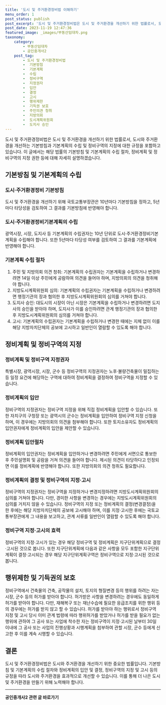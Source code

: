 ```yaml
---
title: '도시 및 주거환경정비법 이해하기'
menu_order: 1
post_status: publish
post_excerpt: '도시 및 주거환경정비법은 도시 및 주거환경을 개선하기 위한 법률로서, 도시와 주거환경을 개선하는 기본방침과 기본계획의 수립 및 정비구역의 지정에 대한 규정을 포함하고 있습니다. 이 글에서는 해당 법률의 기본방침 및 기본계획의 수립 절차, 정비계획 및 정비구역의 지정 권한 등에 대해 자세히 설명하겠습니다.'
post_date: 2023-11-19 12:47:36
featured_image: _images/부동산임대차.png
taxonomy:
    category:
        - 부동산임대차
        - 공인중개사2
    post_tag:
        - 도시 및 주거환경정비법
        -  기본방침
        -  기본계획
        -  수립
        -  정비구역
        -  지정권자
        -  입안
        -  결정
        -  고시
        -  행위제한
        -  기득권 보호
        -  주민의견 청취
        -  지방의회
        -  도시계획위원회
        -  도지사 승인
---
```



도시 및 주거환경정비법은 도시 및 주거환경을 개선하기 위한 법률로서, 도시와 주거환경을 개선하는 기본방침과 기본계획의 수립 및 정비구역의 지정에 대한 규정을 포함하고 있습니다. 이 글에서는 해당 법률의 기본방침 및 기본계획의 수립 절차, 정비계획 및 정비구역의 지정 권한 등에 대해 자세히 설명하겠습니다. 

## 기본방침 및 기본계획의 수립

### 도시·주거환경정비 기본방침
도시 및 주거환경을 개선하기 위해 국토교통부장관은 10년마다 기본방침을 정하고, 5년마다 타당성을 검토하여 그 결과를 기본방침에 반영해야 합니다.

### 도시·주거환경정비기본계획의 수립
광역시장, 시장, 도지사 등 기본계획의 수립권자는 10년 단위로 도시·주거환경정비기본계획을 수립해야 합니다. 또한 5년마다 타당성 여부를 검토하여 그 결과를 기본계획에 반영해야 합니다.

### 기본계획 수립 절차
1. 주민 및 지방의회 의견 청취: 기본계획의 수립권자는 기본계획을 수립하거나 변경하려면 14일 이상 주민에게 공람하여 의견을 들어야 하며, 지방의회의 의견을 청취해야 합니다.
2. 지방도시계획위원회 심의: 기본계획의 수립권자는 기본계획을 수립하거나 변경하려면 행정기관의 장과 협의한 후 지방도시계획위원회의 심의를 거쳐야 합니다.
3. 도지사 승인: 대도시의 시장이 아닌 시장은 기본계획을 수립하거나 변경하려면 도지사의 승인을 받아야 하며, 도지사가 이를 승인하려면 관계 행정기관의 장과 협의한 후 지방도시계획위원회의 심의를 거쳐야 합니다.
4. 고시: 기본계획의 수립권자는 기본계획을 수립하거나 변경한 때에는 지체 없이 이를 해당 지방자치단체의 공보에 고시하고 일반인이 열람할 수 있도록 해야 합니다.

## 정비계획 및 정비구역의 지정

### 정비계획 및 정비구역 지정권자
특별시장, 광역시장, 시장, 군수 등 정비구역의 지정권자는 노후·불량건축물이 밀집하는 등 일정 요건에 해당하는 구역에 대하여 정비계획을 결정하여 정비구역을 지정할 수 있습니다.

### 정비계획의 입안
정비구역의 지정권자는 정비구역 지정을 위해 직접 정비계획을 입안할 수 있습니다. 또한 자치구의 구청장 또는 광역시의 군수는 정비계획을 입안하여 정비구역 지정 신청을 하며, 이 경우에는 지방의회의 의견을 첨부해야 합니다. 또한 토지소유자도 정비계획의 입안권자에게 정비계획의 입안을 제안할 수 있습니다.

### 정비계획 입안절차
정비계획의 입안권자는 정비계획을 입안하거나 변경하려면 주민에게 서면으로 통보한 후 주민설명회 및 공람을 거쳐 의견을 들어야 합니다. 제시된 의견이 타당하다고 인정되면 이를 정비계획에 반영해야 합니다. 또한 지방의회의 의견 청취도 필요합니다.

### 정비계획의 결정 및 정비구역의 지정·고시
정비구역의 지정권자는 정비구역을 지정하거나 변경지정하려면 지방도시계획위원회의 심의를 거쳐야 합니다. 다만, 경미한 사항을 변경하는 경우에는 지방도시계획위원회의 심의를 거치지 않을 수 있습니다. 정비구역의 지정 또는 정비계획의 결정(변경결정)을 한 후에는 해당 지방자치단체의 공보에 고시해야 하며, 이를 지정·고시한 후에는 국토교통부장관에게 그 내용을 보고하고, 관계 서류를 일반인이 열람할 수 있도록 해야 합니다.

### 정비구역 지정·고시의 효력
정비구역의 지정·고시가 있는 경우 해당 정비구역 및 정비계획은 지구단위계획으로 결정·고시된 것으로 봅니다. 또한 지구단위계획에 다음과 같은 사항을 모두 포함한 지구단위계획이 결정·고시되는 경우 해당 지구단위계획구역은 정비구역으로 지정·고시된 것으로 봅니다.

## 행위제한 및 기득권의 보호

정비구역에서 건축물의 건축, 공작물의 설치, 토지의 형질변경 등의 행위를 하려는 자는 시장, 군수 등의 허가를 받아야 합니다. 허가받은 사항을 변경하려는 경우에도 동일하게 허가를 받아야 합니다. 다만, 재해복구 또는 재난수습에 필요한 응급조치를 위한 행위 등의 경우에는 허가를 받지 않고 할 수 있습니다. 허가를 받아야 하는 행위로서 정비구역 지정 및 고시 당시 이미 관계 법령에 따라 행위허가를 받았거나 허가를 받을 필요가 없는 행위에 관하여 그 공사 또는 사업에 착수한 자는 정비구역이 지정·고시된 날부터 30일 이내에 그 공사 또는 사업의 진행상황과 시행계획을 첨부하여 관할 시장, 군수 등에게 신고한 후 이를 계속 시행할 수 있습니다.

## 결론

도시 및 주거환경정비법은 도시와 주거환경을 개선하기 위한 중요한 법률입니다. 기본방침 및 기본계획의 수립 절차와 정비계획의 입안 및 결정, 정비구역의 지정 및 고시 등의 규정을 따라 도시와 주거환경을 효과적으로 개선할 수 있습니다. 이를 통해 더 나은 도시 및 주거환경을 만들기 위해 노력해야 합니다.
<!-- wp:separator -->
<hr class="wp-block-separator has-alpha-channel-opacity"/>
<!-- /wp:separator -->

<!-- wp:group {"backgroundColor":"base","layout":{"type":"constrained"}} -->
<div class="wp-block-group has-base-background-color has-background"><!-- wp:paragraph {"align":"center","fontSize":"medium"} -->
<p class="has-text-align-center has-large-font-size"><strong>공인중개사2 관련 글 바로가기</strong></p>
<!-- /wp:paragraph -->


<!-- wp:latest-posts
{"categories":[{"id":22741,"count":19,"description":"","link":"https://uknowlaw.com/category/%ea%b3%b5%ec%9d%b8%ec%a4%91%ea%b0%9c%ec%82%ac2/","name":"공인중개사2","slug":"공인중개사2","taxonomy":"category","parent":0,"meta":[],"_links":{"self":[{"href":"https://uknowlaw.com/wp-json/wp/v2/categories/22741"}],"collection":[{"href":"https://uknowlaw.com/wp-json/wp/v2/categories"}],"about":[{"href":"https://uknowlaw.com/wp-json/wp/v2/taxonomies/category"}],"wp:post_type":[{"href":"https://uknowlaw.com/wp-json/wp/v2/posts?categories=22741"}],"curies":[{"name":"wp","href":"https://api.w.org/{rel}","templated":true}]}}],"postsToShow":100,"excerptLength":28,"postLayout":"grid","columns":2,"featuredImageAlign":"left","featuredImageSizeSlug":"large","fontSize":"small"} /--></div>
<!-- /wp:group -->
